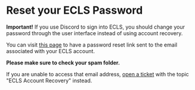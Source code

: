 # Reset your ECLS Password

**Important!**  If you use Discord to sign into ECLS, you should change your password through the user interface instead of using account recovery.

You can visit [this page](https://login.enstrayed.com/if/flow/recovery/) to have a password reset link sent to the email associated with your ECLS account.

**Please make sure to check your spam folder.**

If you are unable to access that email address, [open a ticket](/helpdesk/ticket/new) with the topic "ECLS Account Recovery" instead.